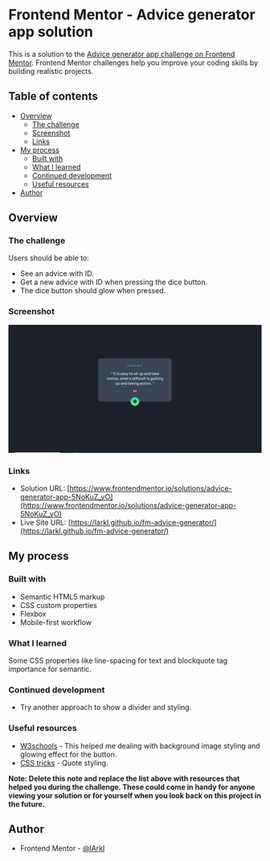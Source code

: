 # Frontend Mentor - Advice generator app solution

This is a solution to the [Advice generator app challenge on Frontend Mentor](https://www.frontendmentor.io/challenges/advice-generator-app-QdUG-13db). Frontend Mentor challenges help you improve your coding skills by building realistic projects.

## Table of contents

- [Overview](#overview)
  - [The challenge](#the-challenge)
  - [Screenshot](#screenshot)
  - [Links](#links)
- [My process](#my-process)
  - [Built with](#built-with)
  - [What I learned](#what-i-learned)
  - [Continued development](#continued-development)
  - [Useful resources](#useful-resources)
- [Author](#author)


## Overview

### The challenge

Users should be able to:

- See an advice with ID.
- Get a new advice with ID when pressing the dice button.
- The dice button should glow when pressed.

### Screenshot

![](./screenshot.JPG)

### Links

- Solution URL: [https://www.frontendmentor.io/solutions/advice-generator-app-5NoKuZ_vO](https://www.frontendmentor.io/solutions/advice-generator-app-5NoKuZ_vO)
- Live Site URL: [https://larkl.github.io/fm-advice-generator/](https://larkl.github.io/fm-advice-generator/)

## My process

### Built with

- Semantic HTML5 markup
- CSS custom properties
- Flexbox
- Mobile-first workflow

### What I learned

Some CSS properties like line-spacing for text and blockquote tag importance for semantic. 

### Continued development

* Try another approach to show a divider and styling.

### Useful resources

- [W3schools](https://www.w3schools.com/) - This helped me dealing with background image styling and glowing effect for the button.
- [CSS tricks](https://css-tricks.com/snippets/css/simple-and-nice-blockquote-styling/) - Quote styling.

**Note: Delete this note and replace the list above with resources that helped you during the challenge. These could come in handy for anyone viewing your solution or for yourself when you look back on this project in the future.**

## Author

- Frontend Mentor - [@lArkl](https://www.frontendmentor.io/profile/lArkl)
